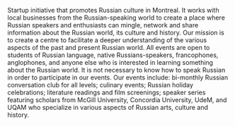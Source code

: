 Startup initiative that promotes Russian culture in Montreal. It works with local businesses from the Russian-speaking world to create a place where Russian speakers and enthusiasts can mingle, network and share information about the Russian world, its culture and history. Our mission is to create a centre to facilitate a deeper understanding of the various aspects of the past and present Russian world. All events are open to students of Russian language, native Russians-speakers, francophones, anglophones, and anyone else who is interested in learning something about the Russian world. It is not necessary to know how to speak Russian in order to participate in our events. Our events include: bi-monthly Russian conversation club for all levels; culinary events; Russian holiday celebrations; literature readings and film screenings; speaker series featuring scholars from McGill University, Concordia University, UdeM, and UQAM who specialize in various aspects of Russian arts, culture and history.
